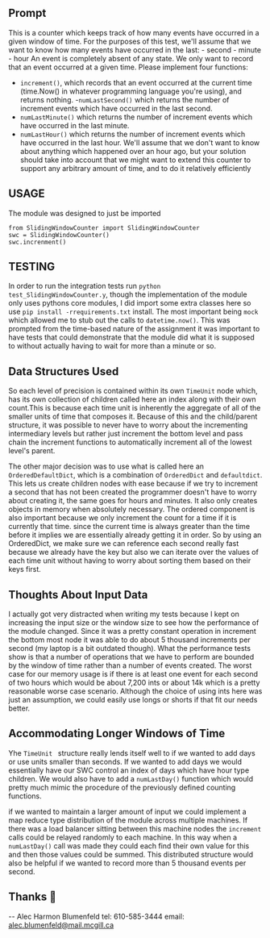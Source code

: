 ## Prompt
This is a counter which
keeps track of how many events have occurred in a given window of time. For the
purposes of this test, we'll assume that we want to know how many events have
occurred in the last: - second - minute - hour
An event is completely absent of any state. We only want to record that an event
occurred at a given time. Please implement four functions:

- `increment()`, which records that an event occurred at the current time (time.Now() in whatever programming language you're using), and returns nothing.
-`numLastSecond()` which returns the number of increment events which have occurred in the last second.
- `numLastMinute()` which returns the number of increment events which have occurred in the last minute.
- `numLastHour()` which returns the number of increment events which have occurred in the last hour.
We'll assume that we don't want to know about anything which happened over an hour
ago, but your solution should take into account that we might want to extend this
counter to support any arbitrary amount of time, and to do it relatively efficiently

## USAGE
The module was designed to just be imported
```
from SlidingWindowCounter import SlidingWindowCounter
swc = SlidingWindowCounter()
swc.increnment()
```

## TESTING
In order to run the integration tests run `python test_SlidingWindowCounter.y`, though the implementation of the module only uses pythons core modules, I did import some extra classes here so use `pip install -rrequirements.txt` install. The most important being `mock` which allowed me to stub out the calls to `datetime.now()`. This was prompted from the time-based nature of the assignment it was important to have tests that could demonstrate that the module did what it is supposed to without actually having to wait for more than a minute or so.

## Data Structures Used
So each level of precision is contained within its own `TimeUnit` node which, has its own collection of children called here an index along with their own count.This is because each time unit is inherently the aggregate of all of the smaller units of time that composes it. Because of this and the child/parent structure, it was possible to never have to worry about the incrementing intermediary levels but rather just increment the bottom level and pass chain the increment functions to automatically increment all of the lowest level's parent.


The other major decision was to use what is called here an `OrderedDefaultDict`, which is a combination of `OrderedDict` and `defaultdict`. This lets us create children nodes with ease because if we try to increment a second that has not been created the programmer doesn't have to worry about creating it, the same goes for hours and minutes. It also only creates objects in memory when absolutely necessary. The ordered component is also important because we only increment the count for a time if it is currently that time. since the current time is always greater than the time before it implies we are essentially already getting it in order. So by using an OrderedDict, we make sure we can reference each second really fast because we already have the key but also we can iterate over the values of each time unit without having to worry about sorting them based on their keys first.

## Thoughts About Input Data
I actually got very distracted when writing my tests because I kept on increasing the input size or the window size to see how the performance of the module changed. Since it was a pretty constant operation in increment the bottom most node it was able to do about 5 thousand increments per second (my laptop is a bit outdated though).  What the performance tests show is that a number of operations that we have to perform are bounded by the window of time rather than a number of events created. The worst case for our memory usage is if there is at least one event for each second of two hours which would be about 7,200 ints or about 14k which is a pretty reasonable worse case scenario. Although the choice of using ints here was just an assumption, we could easily use longs or shorts if that fit our needs better.

## Accommodating Longer Windows of Time
Yhe `TimeUnit ` structure really lends itself well to if we wanted to add days or use units smaller than seconds. If we wanted to add days we would essentially have our SWC control an index of days which have hour type children. We would also have to add a  `numLastDay()` function which would pretty much mimic the procedure of the previously defined counting functions.

if we wanted to maintain a larger amount of input we could implement a map reduce type distribution of the module across multiple machines. If there was a load balancer sitting between this machine nodes the `increment` calls could be relayed randomly to each machine. In this way when a `numLastDay()` call was made they could each find their own value for this and then those values could be summed. This distributed structure would also be helpful if we wanted to record more than 5 thousand events per second.

## Thanks 👋
-- Alec Harmon Blumenfeld
tel: 610-585-3444
email: alec.blumenfeld@mail.mcgill.ca
